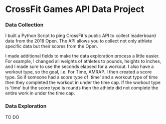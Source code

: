 # CrossFit Games API Data Project

### Data Collection

I built a Python Script to ping CrossFit's public API to collect leaderboard data from the 2018 Open. The API allows you to collect not only athlete specific data but their scores from the Open. 

I made additional fields to make the data exploration process a little easier. For example, I changed all weights of athletes to pounds, heights to inches, and I made sure to use the seconds elapsed for a workout. I also have a workout type, so the goal, i.e. For Time, AMRAP. I then created a score type. So if someone had a score type of 'time' and a workout type of time then they completed the workout in under the time cap. If the workout type is 'time' but the score type is rounds then the athlete did not complete the entire work in under the time cap.

### Data Exploration

TO DO
